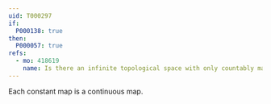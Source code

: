 ```yaml
---
uid: T000297
if:
  P000138: true
then:
  P000057: true
refs:
  - mo: 418619
    name: Is there an infinite topological space with only countably many continuous functions to itself?
---
```


Each constant map is a continuous map.
